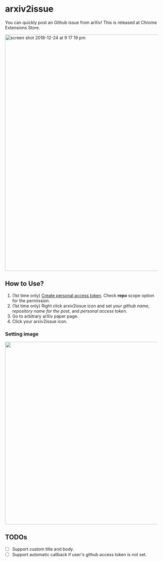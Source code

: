 # arxiv2issue

You can quickly post an Github issue from arXiv! This is released at Chrome Extensions Store.

<img width="777" alt="screen shot 2018-12-24 at 9 17 19 pm" src="https://user-images.githubusercontent.com/166852/50399240-5228d100-07c1-11e9-9b4d-cd004a7b4277.png">


## How to Use?

1. (1st time only) [Create personal access token](https://github.com/settings/tokens). Check **repo** scope option for the permission.
2. (1st time only) Right click arxiv2issue icon and set _your github name_, _repository name for the post_, and _personal access token_.
3. Go to arbitrary arXiv paper page.
4. Click your arxiv2issue icon.


### Setting image
<img src="https://user-images.githubusercontent.com/166852/50399172-dc246a00-07c0-11e9-99cb-522cff542fe1.png" width="600">


## TODOs

- [ ] Support custom title and body.
- [ ] Support automatic callback if user's github access token is not set.
